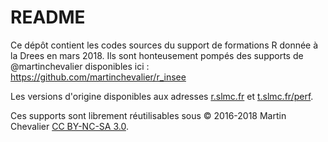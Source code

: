 # README

Ce dépôt contient les codes sources du support de formations R donnée à la Drees en mars 2018. Ils sont honteusement pompés des supports de @martinchevalier disponibles ici : https://github.com/martinchevalier/r_insee 

Les versions d'origine disponibles aux adresses [r.slmc.fr](http://r.slmc.fr) et [t.slmc.fr/perf](http://t.slmc.fr/perf).

Ces supports sont librement réutilisables sous &copy; 2016-2018 Martin Chevalier [CC BY-NC-SA 3.0](https://creativecommons.org/licenses/by-nc-sa/3.0/fr). 
